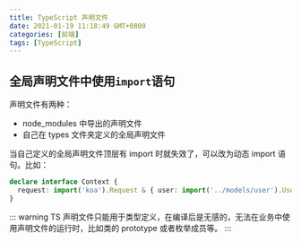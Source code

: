 ```yaml
---
title: TypeScript 声明文件
date: 2021-01-19 11:18:49 GMT+0800
categories: [前端]
tags: [TypeScript]
---
```


## 全局声明文件中使用`import`语句

声明文件有两种：

- node_modules 中导出的声明文件
- 自己在 types 文件夹定义的全局声明文件

当自己定义的全局声明文件顶层有 import 时就失效了，可以改为动态 import 语句。比如：

```ts
declare interface Context {
  request: import('koa').Request & { user: import('../models/user').User };
}
```

::: warning
TS 声明文件只能用于类型定义，在编译后是无感的，无法在业务中使用声明文件的运行时，比如类的 prototype 或者枚举成员等。
:::
